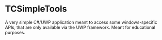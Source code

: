 # TCSimpleTools
A very simple C#/UWP application meant to access some windows-specific APIs, that are only available via the UWP framework. Meant for educational purposes.
